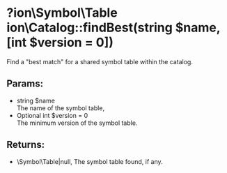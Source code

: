 # ?ion\Symbol\Table ion\Catalog::findBest(string $name, [int $version = 0])

Find a "best match" for a shared symbol table within the catalog.






## Params:

* string $name  
   The name of the symbol table,
* Optional int $version = 0  
   The minimum version of the symbol table.


## Returns:

* \Symbol\Table|null, The symbol table found, if any.


